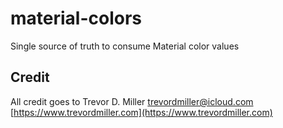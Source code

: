 # material-colors

Single source of truth to consume Material color values

## Credit
All credit goes to Trevor D. Miller <trevordmiller@icloud.com>
[https://www.trevordmiller.com](https://www.trevordmiller.com)

